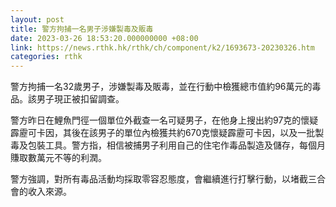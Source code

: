 ```yaml
---
layout: post
title: 警方拘捕一名男子涉嫌製毒及販毒
date: 2023-03-26 18:53:20.000000000 +08:00
link: https://news.rthk.hk/rthk/ch/component/k2/1693673-20230326.htm
categories: rthk
---
```


警方拘捕一名32歲男子，涉嫌製毒及販毒，並在行動中檢獲總市值約96萬元的毒品。該男子現正被扣留調查。

警方昨日在鯉魚門徑一個單位外截查一名可疑男子，在他身上搜出約97克的懷疑霹靂可卡因，其後在該男子的單位內檢獲共約670克懷疑霹靂可卡因，以及一批製毒及包裝工具。警方指，相信被捕男子利用自己的住宅作毒品製造及儲存，每個月賺取數萬元不等的利潤。

警方強調，對所有毒品活動均採取零容忍態度，會繼續進行打擊行動，以堵截三合會的收入來源。

